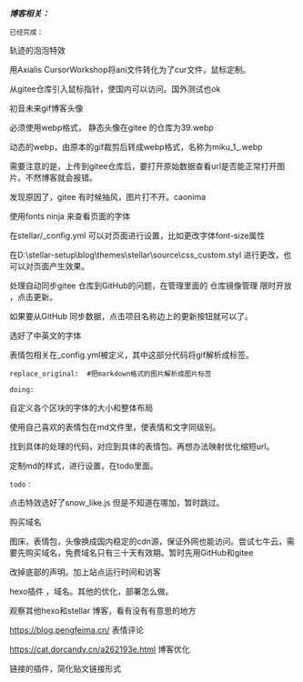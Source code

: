***博客相关：***

`已经完成：`

轨迹的泡泡特效

 用Axialis CursorWorkshop将ani文件转化为了cur文件，鼠标定制。

从gitee仓库引入鼠标指针，使国内可以访问。国外测试也ok

初音未来gif博客头像 

必须使用webp格式，  静态头像在gitee 的仓库为39.webp

动态的webp，由原本的gif裁剪后转成webp格式，名称为miku_1_.webp

需要注意的是，上传到gitee仓库后，要打开原始数据查看url是否能正常打开图片。不然博客就会报错。

发现原因了，gitee 有时候抽风，图片打不开。caonima 

 

使用fonts ninja 来查看页面的字体



在stellar/_config.yml  可以对页面进行设置，比如更改字体font-size属性

在D:\stellar-setup\blog\themes\stellar\source\css\_custom.styl 进行更改，也可以对页面产生效果。



处理自动同步gitee 仓库到GitHub的问题，在管理里面的      仓库镜像管理       限时开放 ，点击更新。

如果要从GitHub 同步数据，点击项目名称边上的更新按钮就可以了。



选好了中英文的字体

表情包相关在_config.yml被定义，其中这部分代码将gif解析成标签。

```
replace_original:  #把markdown格式的图片解析成图片标签
```





`doing:`

自定义各个区块的字体的大小和整体布局



使用自己喜欢的表情包在md文件里，使表情和文字同级别。

找到具体的处理的代码，对应到具体的表情包。再想办法映射优化缩短url。



定制md的样式，进行设置，在todo里面。



`todo：`

点击特效选好了snow_like.js 但是不知道在哪加，暂时跳过。

购买域名

图床，表情包，头像换成国内稳定的cdn源，保证外网也能访问。尝试七牛云，需要先购买域名，免费域名只有三十天有效期。暂时先用GitHub和gitee

改掉底部的声明。加上站点运行时间和访客

hexo插件 ，域名。其他的优化，部署怎么做。

观察其他hexo和stellar 博客，看有没有有意思的地方

 https://blog.pengfeima.cn/ 表情评论

https://cat.dorcandy.cn/a262193e.html 博客优化

链接的插件，简化贴文链接形式